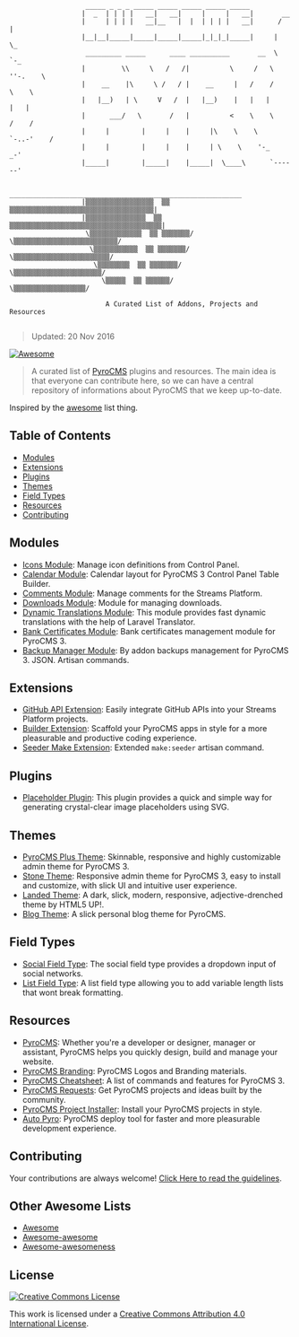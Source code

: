 ```
                   _____ _ _ _ _____ _____ _____ _____ _____
                  |  _  | | | |   __|   __|     |     |   __|       __
                  |     | | | |   __|__   |  |  | | | |   __|      /  |
                  |__|__|_____|_____|_____|_____|_|_|_|_____|     |    \_
                   _________ _____      ____ __________       __  \     `-_
                  |         \\     \   /   /|          \     /   \  ''-.    \   
                  |    __    |\     \ /   / |    __     |   /    /      \    \            
                  |   |__)   | \     V   /  |   |__)    |   |   |        |   |            
                  |      ___/   \       /   |          <    \    \      /    /
                  |     |        |     |    |     |\    \    \    `-..-'    /
                  |     |        |     |    |     | \    \    '-_        _-'
                  |_____|        |_____|    |_____|  \____\      `------'

                   __________________________________________________________
                  |▒▒▒▒▒▒▒▒▒▒▒▒▒▒▒▒▒  ▒▒ ▒▒▒▒▒▒▒▒▒▒▒▒▒▒▒▒▒▒▒▒▒▒▒▒▒▒▒▒▒▒▒▒▒▒▒▒|
                  |▒▒▒▒▒▒▒▒▒▒▒▒▒▒▒  ▒▒ ▒▒▒▒▒▒▒▒▒▒▒▒▒▒▒▒▒▒▒▒▒▒▒▒▒▒▒▒▒▒▒▒▒▒▒▒▒▒|
                   \▒▒▒▒▒▒▒▒▒▒▒▒▒  ▒▒ ▒▒▒▒▒▒▒/   \▒▒▒▒▒▒▒▒▒▒▒▒▒▒▒▒▒▒▒▒▒▒▒▒▒▒/
                    \▒▒▒▒▒▒▒▒▒▒▒  ▒▒ ▒▒▒▒▒▒▒/     \▒▒▒▒▒▒▒▒▒▒▒▒▒▒▒▒▒▒▒▒▒▒▒▒/
                     \▒▒▒▒▒▒▒▒  ▒▒ ▒▒▒▒▒▒▒/        \▒▒▒▒▒▒▒▒▒▒▒▒▒▒▒▒▒▒▒▒▒▒/
                       \▒▒▒▒▒  ▒▒ ▒▒▒▒▒▒/            \▒▒▒▒▒▒▒▒▒▒▒▒▒▒▒▒▒▒/

                        A Curated List of Addons, Projects and Resources


```
> Updated: 20 Nov 2016

[![Awesome](https://cdn.rawgit.com/sindresorhus/awesome/d7305f38d29fed78fa85652e3a63e154dd8e8829/media/badge.svg)](https://github.com/sindresorhus/awesome)

> A curated list of [PyroCMS](https://www.pyrocms.com/) plugins and resources. The main idea is that everyone can contribute here, so we can have a central repository of informations about PyroCMS that we keep up-to-date.

Inspired by the [awesome](https://github.com/sindresorhus/awesome) list thing.

## Table of Contents

- [Modules](#modules)
- [Extensions](#modules)
- [Plugins](#modules)
- [Themes](#modules)
- [Field Types](#field-types)
- [Resources](#resources)
- [Contributing](#contributing)

## Modules

- [Icons Module](https://github.com/websemantics/icons-module): Manage icon definitions from Control Panel.
- [Calendar Module](https://github.com/websemantics/calendar-module): Calendar layout for PyroCMS 3 Control Panel Table Builder.
- [Comments Module](https://github.com/anomalylabs/comments-module): Manage comments for the Streams Platform.
- [Downloads Module](https://github.com/wirelab/downloads-module): Module for managing downloads.
- [Dynamic Translations Module](https://github.com/keevitaja/translations-module): This module provides fast dynamic translations with the help of Laravel Translator.
- [Bank Certificates Module](https://github.com/dakshhmehta/pyrocms-certificates-module): Bank certificates management module for PyroCMS 3.
- [Backup Manager Module](https://github.com/Piterden/backup_manager-module): By addon backups management for PyroCMS 3. JSON. Artisan commands.

## Extensions

- [GitHub API Extension](https://github.com/anomalylabs/github_api-extension): Easily integrate GitHub APIs into your Streams Platform projects.
- [Builder Extension](https://github.com/websemantics/entity_builder-extension): Scaffold your PyroCMS apps in style for a more pleasurable and productive coding experience.
- [Seeder Make Extension](https://github.com/Piterden/seeder_make-extension): Extended `make:seeder` artisan command.

## Plugins

- [Placeholder Plugin](https://github.com/websemantics/placeholder-plugin): This plugin provides a quick and simple way for generating crystal-clear image placeholders using SVG.

## Themes

- [PyroCMS Plus Theme](https://github.com/websemantics/pyrocms-theme): Skinnable, responsive and highly customizable admin theme for PyroCMS 3.
- [Stone Theme](https://github.com/websemantics/stone-theme): Responsive admin theme for PyroCMS 3, easy to install and customize, with slick UI and intuitive user experience.
- [Landed Theme](https://github.com/anomalylabs/landed-theme): A dark, slick, modern, responsive, adjective-drenched theme by HTML5 UP!.
- [Blog Theme](https://github.com/keevitaja/blog-theme): A slick personal blog theme for PyroCMS.

## Field Types

- [Social Field Type](https://github.com/websemantics/social-field_type): The social field type provides a dropdown input of social networks.
- [List Field Type](https://bitbucket.org/edsters/list-field_type): A list field type allowing you to add variable length lists that wont break formatting.

## Resources

- [PyroCMS](https://www.pyrocms.com): Whether you're a developer or designer, manager or assistant, PyroCMS helps you quickly design, build and manage your website.
- [PyroCMS Branding](https://github.com/pyrocms/branding): PyroCMS Logos and Branding materials.
- [PyroCMS Cheatsheet](http://websemantics.github.io/pyrocms-cheatsheet/): A list of commands and features for PyroCMS 3.
- [PyroCMS Requests](https://github.com/websemantics/pyrocms-requests/): Get PyroCMS projects and ideas built by the community.
- [PyroCMS Project Installer](https://github.com/websemantics/build-pyrocms-projects/): Install your PyroCMS projects in style.
- [Auto Pyro](https://github.com/websemantics/auto-pyro): PyroCMS deploy tool for faster and more pleasurable development experience.

## Contributing

Your contributions are always welcome! [Click Here to read the guidelines](https://github.com/websemantics/awesome-pyrocms/blob/master/contributing.md).

## Other Awesome Lists

* [Awesome](https://github.com/sindresorhus/awesome)
* [Awesome-awesome](https://github.com/emijrp/awesome-awesome)
* [Awesome-awesomeness](https://github.com/bayandin/awesome-awesomeness)

## License

[![Creative Commons License](http://i.creativecommons.org/l/by/4.0/88x31.png)](http://creativecommons.org/licenses/by/4.0/)

This work is licensed under a [Creative Commons Attribution 4.0 International License](http://creativecommons.org/licenses/by/4.0/).
